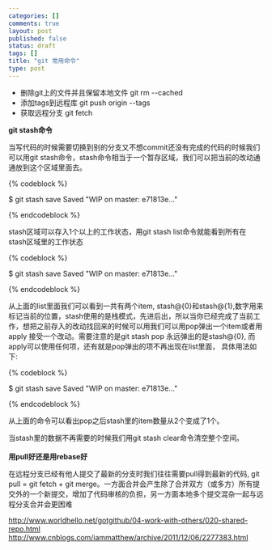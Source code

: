 ```yaml
--- 
categories: []
comments: true
layout: post
published: false
status: draft
tags: []
title: "git 常用命令"
type: post
---
```

<div>
<ul>
<li>删除git上的文件并且保留本地文件 git rm --cached <file></li>
	<li>添加tags到远程库 git push origin --tags</li>
	<li>获取远程分支 git fetch</li>
</ul>
</div>


<strong>git stash命令</strong>

当写代码的时候需要切换到别的分支又不想commit还没有完成的代码的时候我们可以用git stash命令，stash命令相当于一个暂存区域，我们可以把当前的改动通通放到这个区域里面去。

{% codeblock %}

$ git stash save 
Saved "WIP on master: e71813e..."

{% endcodeblock %}



stash区域可以存入1个以上的工作状态，用git stash list命令就能看到所有在stash区域里的工作状态

{% codeblock %}

$ git stash save 
Saved "WIP on master: e71813e..."

{% endcodeblock %}


从上面的list里面我们可以看到一共有两个item, stash@{0}和stash@{1},数字用来标记当前的位置，stash使用的是栈模式，先进后出，所以当你已经完成了当前工作，想把之前存入的改动找回来的时候可以用我们可以用pop弹出一个item或者用apply 接受一个改动。需要注意的是git stash pop 永远弹出的是stash@{0}, 而apply可以使用任何项，还有就是pop弹出的项不再出现在list里面， 具体用法如下:


{% codeblock %}

$ git stash save 
Saved "WIP on master: e71813e..."

{% endcodeblock %}

从上面的命令可以看出pop之后stash里的item数量从2个变成了1个。

当stash里的数据不再需要的时候我们用git stash clear命令清空整个空间。
<br><br><strong>用pull好还是用rebase好</strong>

在远程分支已经有他人提交了最新的分支时我们往往需要pull得到最新的代码, git pull = git fetch + git merge。一方面合并会产生除了合并双方（或多方）所有提交外的一个新提交，增加了代码审核的负担，另一方面本地多个提交混杂一起与远程分支合并会更困难

http://www.worldhello.net/gotgithub/04-work-with-others/020-shared-repo.html
http://www.cnblogs.com/iammatthew/archive/2011/12/06/2277383.html
